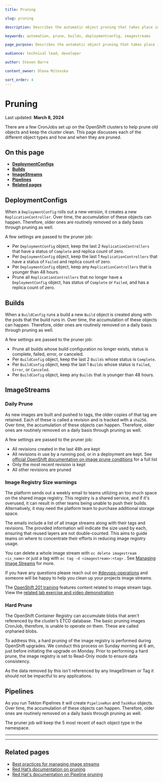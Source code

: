 ```yaml
---
title: Pruning

slug: pruning

description: Describes the automatic object pruning that takes place in OpenShift clusters.

keywords: automation, prune, builds, deploymentconfig, imagestreams

page_purpose: Describes the automatic object pruning that takes place in OpenShift clusters.

audience: technical lead, developer

author: Steven Barre

content_owner: Olena Mitovska

sort_order: 4
---
```


# Pruning
Last updated: **March 8, 2024**

There are a few CronJobs set up on the OpenShift clusters to help prune old objects and keep the cluster clean. This page discusses each of the different object types and how and when they are pruned.

## On this page
* **[DeploymentConfigs](#deploymentconfigs)**
* **[Builds](#builds)**
* **[ImageStreams](#imagestreams)**
* **[Pipelines](#pipelines)**
* **[Related pages](#related-pages)**

## DeploymentConfigs

When a `DeploymentConfig` rolls out a new version, it creates a new `ReplicationController`. Over time, the accumulation of these objects can happen. Therefore, older ones are routinely removed on a daily basis through pruning as well.

A few settings are passed to the pruner job:

* Per `DeploymentConfig` object, keep the last 2 `ReplicationControllers` that have a status of `Complete` and replica count of zero.
* Per `DeploymentConfig` object, keep the last 1 `ReplicationControllers` that have a status of `Failed` and replica count of zero.
* Per `DeploymentConfig` object, keep any `ReplicationControllers` that is younger than 48 hours.
* Prune all `ReplicationControllers` that no longer have a `DeploymentConfig` object, has status of `Complete` or `Failed`, and has a replica count of zero.

## Builds

When a `BuildConfig` runs a build a new `Build` object is created along with the pods that the build runs in. Over time, the accumulation of these objects can happen. Therefore, older ones are routinely removed on a daily basis through pruning as well.

A few settings are passed to the pruner job:

* Prune all builds whose build configuration no longer exists, status is complete, failed, error, or canceled.
* Per `BuildConfig` object, keep the last 2 `Builds` whose status is `Complete`.
* Per `BuildConfig` object, keep the last 1 `Builds` whose status is `Failed`, `Error`, or `Canceled`.
* Per `BuildConfig` object, keep any `Builds` that is younger than 48 hours.

## ImageStreams

### Daily Prune

As new images are built and pushed to tags, the older copies of that tag are retained. Each of these is called a revision and is tracked with a `sha256`. Over time, the accumulation of these objects can happen. Therefore, older ones are routinely removed on a daily basis through pruning as well.

A few settings are passed to the pruner job:

* All revisions created in the last 48h are kept
* All revisions in use by a running pod, or in a deployment are kept. See [official OpenShift documentation on image prune conditions](https://docs.openshift.com/container-platform/4.13/applications/pruning-objects.html#pruning-images-conditions_pruning-objects) for a full list
* Only the most recent revision is kept
* All other revisions are pruned

### Image Registry Size warnings

The platform sends out a weekly email to teams utilizing an too much space on the shared image registry. This registry is a shared service, and if it's overused, it can result in other teams being unable to push their builds. Alternatively, it may need the platform team to purchase additional storage space.

The emails include a list of all image streams along with their tags and revisions. The provided information will indicate the size used by each, ensuring that reused layers are not double-counted. This aims to guide teams on where to concentrate their efforts in reducing image registry usage.

You can delete a whole image stream with `oc delete imagestream <is_name>` or just a tag with `oc tag -d <imagestream>:<tag>` . See [Managing Image Streams](https://docs.openshift.com/container-platform/4.13/openshift_images/image-streams-manage.html#images-imagestream-remove-tag_image-streams-managing) for more.

If you have any questions please reach out on [#devops-operations](https://chat.developer.gov.bc.ca/channel/devops-operations) and someone will be happy to help you clean up your projects image streams.

The [OpenShift 201 training](/training-from-the-platform-services-team/) features content related to image stream tags. View the [related lab exercise and video demonstration](https://github.com/BCDevOps/devops-platform-workshops/blob/master/openshift-201/image-management.md)

### Hard Prune

The OpenShift Container Registry can accumulate blobs that aren't referenced by the cluster’s ETCD database. The basic pruning images CronJob, therefore, is unable to operate on them. These are called orphaned blobs.

To address this, a hard pruning of the image registry is performed during OpenShift upgrades. We conduct this process on Sunday morning at 6 am, just before initiating the upgrade on Monday. Prior to performing a hard prune, the image registry is set to Read-Only mode to ensure data consistency.

As the data removed by this isn't referenced by any ImageStream or Tag it should not be impactful to any applications.

## Pipelines

As you run Tekton Pipelines it will create `PipelineRun` and `TaskRun` objects. Over time, the accumulation of these objects can happen. Therefore, older ones are routinely removed on a daily basis through pruning as well.

The pruner job will keep the 5 most recent of each object type in the namespace.

---
---

## Related pages

- [Best practices for managing image streams](/best-practices-for-managing-image-streams/)
- [Red Hat’s documentation on pruning](https://docs.openshift.com/container-platform/4.13/applications/pruning-objects.html)
- [Red Hat's documentation on Pipeline pruning](https://docs.openshift.com/pipelines/1.14/install_config/customizing-configurations-in-the-tektonconfig-cr.html#default-pruner-configuration_customizing-configurations-in-the-tektonconfig-cr)
